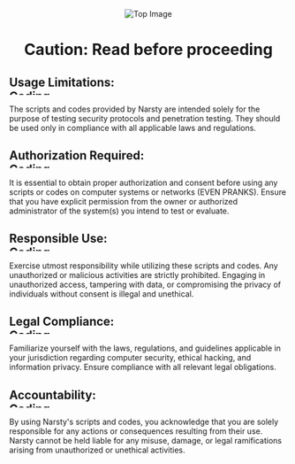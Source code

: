 <!DOCTYPE html> 
<html lang="en">
<head>
  <head>
  <meta name="viewport" content="width=device-width, initial-scale=1">
  <meta name="description" content="BadUSB scripts exclusively designed for Mac OS & the Flipper Zero device.">
  
  <!-- Open Graph tags -->
  <meta property="og:title" content="MacOS-DuckyScripts">
  <meta property="og:description" content="BadUSB scripts exclusively designed for Mac OS & the Flipper Zero device.">
  <meta property="og:image" content="https://i.imgur.com/vKdvKVp.png">
  <meta property="og:url" content="https://github.com/narstybits/MacOS-DuckyScripts">
  <meta charset="utf-8">
</head>
<body>
  <div align="center"> 
    <img src="https://i.imgur.com/SPznhjI.png" alt="Top Image">
  </div>
  <div align="center">
  <h1>Caution: Read before proceeding</h1>
</div>
  <div class="section">
    <h2>Usage Limitations:
    <img alt="Coding" width="1473" height="10" src="https://www.ncsc.gov.uk/images/malware%20warning.jpg"></h2>
    <p>The scripts and codes provided by Narsty are intended solely for the purpose of testing security protocols and penetration testing. They should be used only in compliance with all applicable laws and regulations.</p>
  </div>
  <div class="section">
    <h2>Authorization Required:
    <img alt="Coding" width="1473" height="10" src="https://www.ncsc.gov.uk/images/malware%20warning.jpg"></h2>
    <p>It is essential to obtain proper authorization and consent before using any scripts or codes on computer systems or networks (EVEN PRANKS). Ensure that you have explicit permission from the owner or authorized administrator of the system(s) you intend to test or evaluate.</p>
  </div>
  <div class="section">
    <h2>Responsible Use:
    <img alt="Coding" width="1473" height="10" src="https://www.ncsc.gov.uk/images/malware%20warning.jpg"></h2>
    <p>Exercise utmost responsibility while utilizing these scripts and codes. Any unauthorized or malicious activities are strictly prohibited. Engaging in unauthorized access, tampering with data, or compromising the privacy of individuals without consent is illegal and unethical.</p>
  </div>
  <div class="section">
    <h2>Legal Compliance:
    <img alt="Coding" width="1473" height="10" src="https://www.ncsc.gov.uk/images/malware%20warning.jpg"></h2>
    <p>Familiarize yourself with the laws, regulations, and guidelines applicable in your jurisdiction regarding computer security, ethical hacking, and information privacy. Ensure compliance with all relevant legal obligations.</p>
  </div>
  <div class="section">
    <h2>Accountability:
    <img alt="Coding" width="1473" height="10" src="https://www.ncsc.gov.uk/images/malware%20warning.jpg"></h2>
    <p>By using Narsty's scripts and codes, you acknowledge that you are solely responsible for any actions or consequences resulting from their use. Narsty cannot be held liable for any misuse, damage, or legal ramifications arising from unauthorized or unethical activities.</p>
  </div>
</body>
</html>

